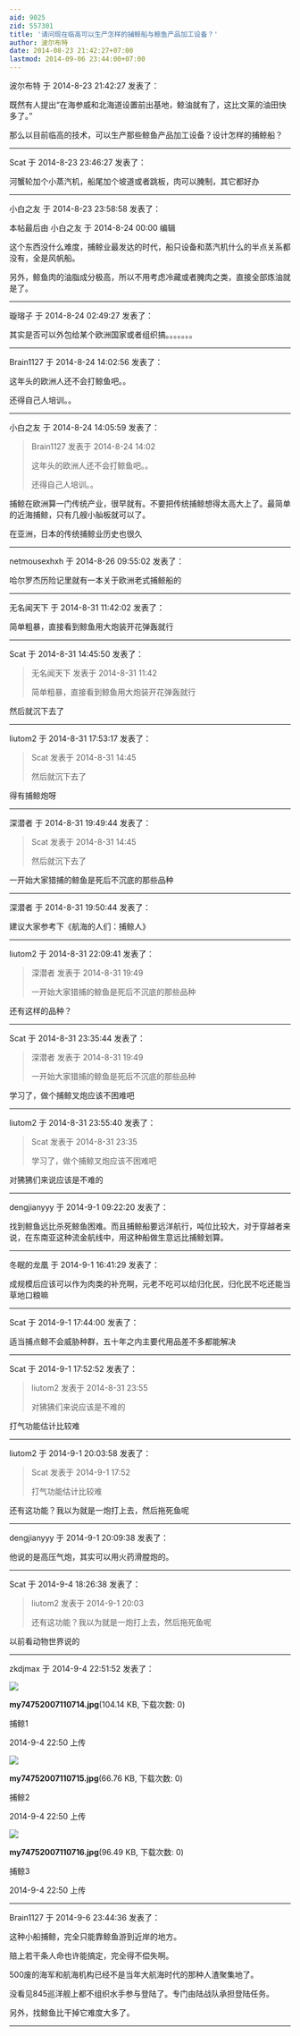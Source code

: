 ```yaml
---
aid: 9025
zid: 557301
title: '请问现在临高可以生产怎样的捕鲸船与鲸鱼产品加工设备？'
author: 波尔布特
date: 2014-08-23 21:42:27+07:00
lastmod: 2014-09-06 23:44:00+07:00
---
```


波尔布特 于 2014-8-23 21:42:27 发表了：

既然有人提出“在海参威和北海道设置前出基地，鲸油就有了，这比文莱的油田快多了。”

那么以目前临高的技术，可以生产那些鲸鱼产品加工设备？设计怎样的捕鲸船？

---------

Scat 于 2014-8-23 23:46:27 发表了：

河蟹轮加个小蒸汽机，船尾加个坡道或者跳板，肉可以腌制，其它都好办

---------

小白之友 于 2014-8-23 23:58:58 发表了：

本帖最后由 小白之友 于 2014-8-24 00:00 编辑 

这个东西没什么难度，捕鲸业最发达的时代，船只设备和蒸汽机什么的半点关系都没有，全是风帆船。

另外，鲸鱼肉的油脂成分极高，所以不用考虑冷藏或者腌肉之类，直接全部炼油就是了。

---------

璇瑢子 于 2014-8-24 02:49:27 发表了：

其实是否可以外包给某个欧洲国家或者组织搞。。。。。。。

---------

Brain1127 于 2014-8-24 14:02:56 发表了：

这年头的欧洲人还不会打鲸鱼吧。。

还得自己人培训。。

---------

小白之友 于 2014-8-24 14:05:59 发表了：

> Brain1127 发表于 2014-8-24 14:02
> 
> 这年头的欧洲人还不会打鲸鱼吧。。
> 
> 还得自己人培训。。



捕鲸在欧洲算一门传统产业，很早就有。不要把传统捕鲸想得太高大上了。最简单的近海捕鲸，只有几艘小舢板就可以了。

在亚洲，日本的传统捕鲸业历史也很久

---------

netmousexhxh 于 2014-8-26 09:55:02 发表了：

哈尔罗杰历险记里就有一本关于欧洲老式捕鲸船的

---------

无名闻天下 于 2014-8-31 11:42:02 发表了：

简单粗暴，直接看到鲸鱼用大炮装开花弹轰就行

---------

Scat 于 2014-8-31 14:45:50 发表了：

> 无名闻天下 发表于 2014-8-31 11:42
> 
> 简单粗暴，直接看到鲸鱼用大炮装开花弹轰就行



然后就沉下去了

---------

liutom2 于 2014-8-31 17:53:17 发表了：

> Scat 发表于 2014-8-31 14:45
> 
> 然后就沉下去了



得有捕鲸炮呀

---------

深潜者 于 2014-8-31 19:49:44 发表了：

> Scat 发表于 2014-8-31 14:45
> 
> 然后就沉下去了



一开始大家猎捕的鲸鱼是死后不沉底的那些品种

---------

深潜者 于 2014-8-31 19:50:44 发表了：

建议大家参考下《航海的人们：捕鲸人》

---------

liutom2 于 2014-8-31 22:09:41 发表了：

> 深潜者 发表于 2014-8-31 19:49
> 
> 一开始大家猎捕的鲸鱼是死后不沉底的那些品种



还有这样的品种？

---------

Scat 于 2014-8-31 23:35:44 发表了：

> 深潜者 发表于 2014-8-31 19:49
> 
> 一开始大家猎捕的鲸鱼是死后不沉底的那些品种



学习了，做个捕鲸叉炮应该不困难吧

---------

liutom2 于 2014-8-31 23:55:40 发表了：

> Scat 发表于 2014-8-31 23:35
> 
> 学习了，做个捕鲸叉炮应该不困难吧



对狒狒们来说应该是不难的

---------

dengjianyyy 于 2014-9-1 09:22:20 发表了：

找到鲸鱼远比杀死鲸鱼困难。而且捕鲸船要远洋航行，吨位比较大，对于穿越者来说，在东南亚这种流金航线中，用这种船做生意远比捕鲸划算。

---------

冬眠的龙凰 于 2014-9-1 16:41:29 发表了：

成规模后应该可以作为肉类的补充啊，元老不吃可以给归化民，归化民不吃还能当草地口粮嘛

---------

Scat 于 2014-9-1 17:44:00 发表了：

适当捕点鲸不会威胁种群，五十年之内主要代用品差不多都能解决

---------

Scat 于 2014-9-1 17:52:52 发表了：

> liutom2 发表于 2014-8-31 23:55
> 
> 对狒狒们来说应该是不难的



打气功能估计比较难

---------

liutom2 于 2014-9-1 20:03:58 发表了：

> Scat 发表于 2014-9-1 17:52
> 
> 打气功能估计比较难



还有这功能？我以为就是一炮打上去，然后拖死鱼呢

---------

dengjianyyy 于 2014-9-1 20:09:38 发表了：

他说的是高压气炮，其实可以用火药滑膛炮的。

---------

Scat 于 2014-9-4 18:26:38 发表了：

> liutom2 发表于 2014-9-1 20:03
> 
> 还有这功能？我以为就是一炮打上去，然后拖死鱼呢



以前看动物世界说的

---------

zkdjmax 于 2014-9-4 22:51:52 发表了：

![](https://cdn.jsdelivr.net/gh/lzjluzijie/beichao@main/img/225026y4gp44scwg2mw2p5.jpg)



**my74752007110714.jpg**(104.14 KB, 下载次数: 0)



捕鲸1



2014-9-4 22:50 上传



![](https://cdn.jsdelivr.net/gh/lzjluzijie/beichao@main/img/225027e4leqleqa4la1444.jpg)



**my74752007110715.jpg**(66.76 KB, 下载次数: 0)



捕鲸2



2014-9-4 22:50 上传



![](https://cdn.jsdelivr.net/gh/lzjluzijie/beichao@main/img/225028jlczoscpsosspqps.jpg)



**my74752007110716.jpg**(96.49 KB, 下载次数: 0)



捕鲸3



2014-9-4 22:50 上传

---------

Brain1127 于 2014-9-6 23:44:36 发表了：

这种小船捕鲸，完全只能靠鲸鱼游到近岸的地方。

赔上若干条人命也许能搞定，完全得不偿失啊。

500废的海军和航海机构已经不是当年大航海时代的那种人渣聚集地了。

没看见845巡洋舰上都不组织水手参与登陆了。专门由陆战队承担登陆任务。

另外，找鲸鱼比干掉它难度大多了。

---------


